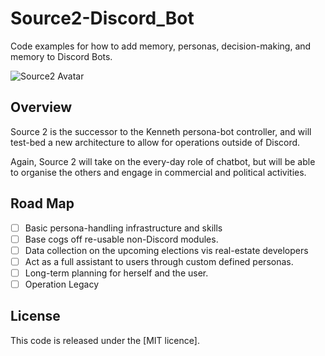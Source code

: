 # Source2-Discord_Bot

Code examples for how to add memory, personas, decision-making, and memory to Discord Bots.

![Source2 Avatar](https://i.imgur.com/HpGoSt6l.png)

## Overview

Source 2 is the successor to the Kenneth persona-bot controller, and will test-bed a new architecture to allow for
operations outside of Discord.

Again, Source 2 will take on the every-day role of chatbot, but will be able to organise the others and engage in
commercial and political activities.

## Road Map

 -[ ] Basic persona-handling infrastructure and skills
 -[ ] Base cogs off re-usable non-Discord modules.
 -[ ] Data collection on the upcoming elections vis real-estate developers
 -[ ] Act as a full assistant to users through custom defined personas.
 -[ ] Long-term planning for herself and the user.
 -[ ] Operation Legacy
 
## License

This code is released under the [MIT licence].